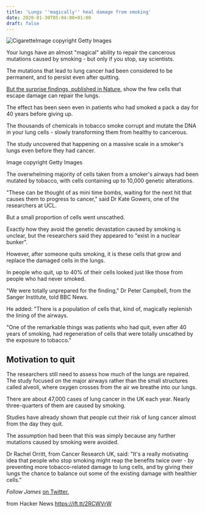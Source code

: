 ```yaml
---
title: 'Lungs ''magically'' heal damage from smoking'
date: 2020-01-30T05:04:00+01:00
draft: false
---
```


![Cigarette](https://ichef.bbci.co.uk/news/320/cpsprodpb/179CF/production/_110691769_gettyimages-599144440.jpg)Image copyright Getty Images

Your lungs have an almost "magical" ability to repair the cancerous mutations caused by smoking - but only if you stop, say scientists.

The mutations that lead to lung cancer had been considered to be permanent, and to persist even after quitting.

[But the surprise findings, published in Nature,](https://www.nature.com/articles/s41586-020-1961-1) show the few cells that escape damage can repair the lungs.

The effect has been seen even in patients who had smoked a pack a day for 40 years before giving up.

The thousands of chemicals in tobacco smoke corrupt and mutate the DNA in your lung cells - slowly transforming them from healthy to cancerous.

The study uncovered that happening on a massive scale in a smoker's lungs even before they had cancer.

Image copyright Getty Images

The overwhelming majority of cells taken from a smoker's airways had been mutated by tobacco, with cells containing up to 10,000 genetic alterations.

"These can be thought of as mini time bombs, waiting for the next hit that causes them to progress to cancer," said Dr Kate Gowers, one of the researchers at UCL.

But a small proportion of cells went unscathed.

Exactly how they avoid the genetic devastation caused by smoking is unclear, but the researchers said they appeared to "exist in a nuclear bunker".

However, after someone quits smoking, it is these cells that grow and replace the damaged cells in the lungs.

In people who quit, up to 40% of their cells looked just like those from people who had never smoked.

"We were totally unprepared for the finding," Dr Peter Campbell, from the Sanger Institute, told BBC News.

He added: "There is a population of cells that, kind of, magically replenish the lining of the airways.

"One of the remarkable things was patients who had quit, even after 40 years of smoking, had regeneration of cells that were totally unscathed by the exposure to tobacco."

Motivation to quit
------------------

The researchers still need to assess how much of the lungs are repaired. The study focused on the major airways rather than the small structures called alveoli, where oxygen crosses from the air we breathe into our lungs.

There are about 47,000 cases of lung cancer in the UK each year. Nearly three-quarters of them are caused by smoking.

Studies have already shown that people cut their risk of lung cancer almost from the day they quit.

The assumption had been that this was simply because any further mutations caused by smoking were avoided.

Dr Rachel Orritt, from Cancer Research UK, said: "It's a really motivating idea that people who stop smoking might reap the benefits twice over - by preventing more tobacco-related damage to lung cells, and by giving their lungs the chance to balance out some of the existing damage with healthier cells."

_Follow James_ [on Twitter.](https://www.twitter.com/JamesTGallagher)

  
  
from Hacker News https://ift.tt/2RCWVrW